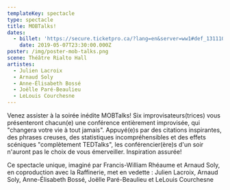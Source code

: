 ```yaml
---
templateKey: spectacle
type: spectacle
title: MOBTalks!
dates:
  - billet: 'https://secure.ticketpro.ca/?lang=en&server=ww1#def_1311103811'
    date: 2019-05-07T23:30:00.000Z
poster: /img/poster-mob-talks.png
scene: Théâtre Rialto Hall
artistes:
  - Julien Lacroix
  - Arnaud Soly
  - Anne-Élisabeth Bossé
  - Joëlle Paré-Beaulieu
  - LeLouis Courchesne
---
```

Venez assister à la soirée inédite MOBTalks! Six improvisateurs(trices) vous présenteront chacun(e) une conférence entièrement improvisée, qui "changera votre vie à tout jamais". Appuyé(e)s par des citations inspirantes, des phrases creuses, des statistiques incompréhensibles et des effets scéniques "complètement TEDTalks", les conférencier(ère)s d'un soir n'auront pas le choix de vous émerveiller. Inspiration assurée! 

Ce spectacle unique, imaginé par Francis-William Rhéaume et Arnaud Soly, en coproduction avec la Raffinerie, met en vedette : Julien Lacroix, Arnaud Soly, Anne-Élisabeth Bossé, Joëlle Paré-Beaulieu et LeLouis Courchesne

